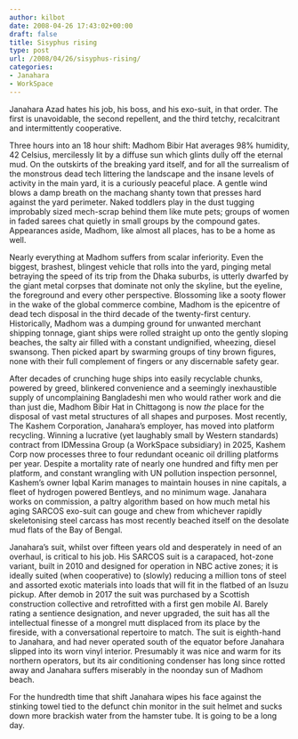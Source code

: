 ```yaml
---
author: kilbot
date: 2008-04-26 17:43:02+00:00
draft: false
title: Sisyphus rising
type: post
url: /2008/04/26/sisyphus-rising/
categories:
- Janahara
- WorkSpace
---
```


Janahara Azad hates his job, his boss, and his exo-suit, in that order. The first is unavoidable, the second repellent, and the third tetchy, recalcitrant and intermittently cooperative.

Three hours into an 18 hour shift: Madhom Bibir Hat averages 98% humidity, 42 Celsius, mercilessly lit by a diffuse sun which glints dully off the eternal mud. On the outskirts of the breaking yard itself, and for all the surrealism of the monstrous dead tech littering the landscape and the insane levels of activity in the main yard, it is a curiously peaceful place. A gentle wind blows a damp breath on the machang shanty town that presses hard against the yard perimeter. Naked toddlers play in the dust tugging improbably sized mech-scrap behind them like mute pets; groups of women in faded sarees chat quietly in small groups by the compound gates. Appearances aside, Madhom, like almost all places, has to be a home as well.  

Nearly everything at Madhom suffers from scalar inferiority. Even the biggest, brashest, blingest vehicle that rolls into the yard, pinging metal betraying the speed of its trip from the Dhaka suburbs, is utterly dwarfed by the giant metal corpses that dominate not only the skyline, but the eyeline, the foreground and every other perspective. Blossoming like a sooty flower in the wake of the global commerce combine, Madhom is the epicentre of dead tech disposal in the third decade of the twenty-first century. Historically, Madhom was a dumping ground for unwanted merchant shipping tonnage, giant ships were rolled straight up onto the gently sloping beaches, the salty air filled with a constant undignified, wheezing, diesel swansong. Then picked apart by swarming groups of tiny brown figures, none with their full complement of fingers or any discernable safety gear.  

After decades of crunching huge ships into easily recyclable chunks, powered by greed, blinkered convenience and a seemingly inexhaustible supply of uncomplaining Bangladeshi men who would rather work and die than just die, Madhom Bibir Hat in Chittagong is now _the_ place for the disposal of vast metal structures of all shapes and purposes. Most recently, The Kashem Corporation, Janahara’s employer, has moved into platform recycling. Winning a lucrative (yet laughably small by Western standards) contract from IDMessina Group (a WorkSpace subsidiary) in 2025, Kashem Corp now processes three to four redundant oceanic oil drilling platforms per year. Despite a mortality rate of nearly one hundred and fifty men per platform, and constant wrangling with UN pollution inspection personnel, Kashem’s owner Iqbal Karim manages to maintain houses in nine capitals, a fleet of hydrogen powered Bentleys, and no minimum wage. Janahara works on commission, a paltry algorithm based on how much metal his aging SARCOS exo-suit can gouge and chew from whichever rapidly skeletonising steel carcass has most recently beached itself on the desolate mud flats of the Bay of Bengal.  

Janahara’s suit, whilst over fifteen years old and desperately in need of an overhaul, is critical to his job. His SARCOS suit is a carapaced, hot-zone variant, built in 2010 and designed for operation in NBC active zones; it is ideally suited (when cooperative) to (slowly) reducing a million tons of steel and assorted exotic materials into loads that will fit in the flatbed of an Isuzu pickup. After demob in 2017 the suit was purchased by a Scottish construction collective and retrofitted with a first gen mobile AI. Barely rating a sentience designation, and never upgraded, the suit has all the intellectual finesse of a mongrel mutt displaced from its place by the fireside, with a conversational repertoire to match. The suit is eighth-hand to Janahara, and had never operated south of the equator before Janahara slipped into its worn vinyl interior. Presumably it was nice and warm for its northern operators, but its air conditioning condenser has long since rotted away and Janahara suffers miserably in the noonday sun of Madhom beach.  

For the hundredth time that shift Janahara wipes his face against the stinking towel tied to the defunct chin monitor in the suit helmet and sucks down more brackish water from the hamster tube. It is going to be a long day.
